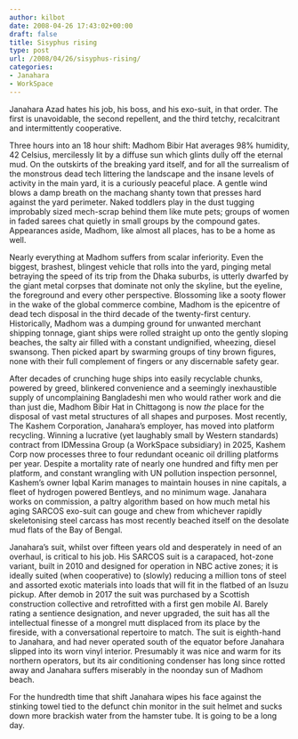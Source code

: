 ```yaml
---
author: kilbot
date: 2008-04-26 17:43:02+00:00
draft: false
title: Sisyphus rising
type: post
url: /2008/04/26/sisyphus-rising/
categories:
- Janahara
- WorkSpace
---
```


Janahara Azad hates his job, his boss, and his exo-suit, in that order. The first is unavoidable, the second repellent, and the third tetchy, recalcitrant and intermittently cooperative.

Three hours into an 18 hour shift: Madhom Bibir Hat averages 98% humidity, 42 Celsius, mercilessly lit by a diffuse sun which glints dully off the eternal mud. On the outskirts of the breaking yard itself, and for all the surrealism of the monstrous dead tech littering the landscape and the insane levels of activity in the main yard, it is a curiously peaceful place. A gentle wind blows a damp breath on the machang shanty town that presses hard against the yard perimeter. Naked toddlers play in the dust tugging improbably sized mech-scrap behind them like mute pets; groups of women in faded sarees chat quietly in small groups by the compound gates. Appearances aside, Madhom, like almost all places, has to be a home as well.  

Nearly everything at Madhom suffers from scalar inferiority. Even the biggest, brashest, blingest vehicle that rolls into the yard, pinging metal betraying the speed of its trip from the Dhaka suburbs, is utterly dwarfed by the giant metal corpses that dominate not only the skyline, but the eyeline, the foreground and every other perspective. Blossoming like a sooty flower in the wake of the global commerce combine, Madhom is the epicentre of dead tech disposal in the third decade of the twenty-first century. Historically, Madhom was a dumping ground for unwanted merchant shipping tonnage, giant ships were rolled straight up onto the gently sloping beaches, the salty air filled with a constant undignified, wheezing, diesel swansong. Then picked apart by swarming groups of tiny brown figures, none with their full complement of fingers or any discernable safety gear.  

After decades of crunching huge ships into easily recyclable chunks, powered by greed, blinkered convenience and a seemingly inexhaustible supply of uncomplaining Bangladeshi men who would rather work and die than just die, Madhom Bibir Hat in Chittagong is now _the_ place for the disposal of vast metal structures of all shapes and purposes. Most recently, The Kashem Corporation, Janahara’s employer, has moved into platform recycling. Winning a lucrative (yet laughably small by Western standards) contract from IDMessina Group (a WorkSpace subsidiary) in 2025, Kashem Corp now processes three to four redundant oceanic oil drilling platforms per year. Despite a mortality rate of nearly one hundred and fifty men per platform, and constant wrangling with UN pollution inspection personnel, Kashem’s owner Iqbal Karim manages to maintain houses in nine capitals, a fleet of hydrogen powered Bentleys, and no minimum wage. Janahara works on commission, a paltry algorithm based on how much metal his aging SARCOS exo-suit can gouge and chew from whichever rapidly skeletonising steel carcass has most recently beached itself on the desolate mud flats of the Bay of Bengal.  

Janahara’s suit, whilst over fifteen years old and desperately in need of an overhaul, is critical to his job. His SARCOS suit is a carapaced, hot-zone variant, built in 2010 and designed for operation in NBC active zones; it is ideally suited (when cooperative) to (slowly) reducing a million tons of steel and assorted exotic materials into loads that will fit in the flatbed of an Isuzu pickup. After demob in 2017 the suit was purchased by a Scottish construction collective and retrofitted with a first gen mobile AI. Barely rating a sentience designation, and never upgraded, the suit has all the intellectual finesse of a mongrel mutt displaced from its place by the fireside, with a conversational repertoire to match. The suit is eighth-hand to Janahara, and had never operated south of the equator before Janahara slipped into its worn vinyl interior. Presumably it was nice and warm for its northern operators, but its air conditioning condenser has long since rotted away and Janahara suffers miserably in the noonday sun of Madhom beach.  

For the hundredth time that shift Janahara wipes his face against the stinking towel tied to the defunct chin monitor in the suit helmet and sucks down more brackish water from the hamster tube. It is going to be a long day.
